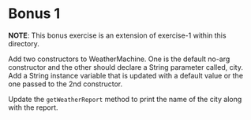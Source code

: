 # Bonus 1

**NOTE**: This bonus exercise is an extension of exercise-1 within this directory.

Add two constructors to WeatherMachine. One is the default no-arg constructor and the other should declare a String parameter called, city. Add a String instance variable that is updated with a default value or the one passed to the 2nd constructor.

Update the `getWeatherReport` method to print the name of the city along with the report.
